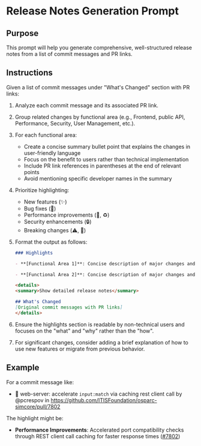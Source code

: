 # Release Notes Generation Prompt

## Purpose

This prompt will help you generate comprehensive, well-structured release notes from a list of commit messages and PR links.

## Instructions

Given a list of commit messages under "What's Changed" section with PR links:

1. Analyze each commit message and its associated PR link.
2. Group related changes by functional area (e.g., Frontend, public API, Performance, Security, User Management, etc.).
3. For each functional area:
   - Create a concise summary bullet point that explains the changes in user-friendly language
   - Focus on the benefit to users rather than technical implementation
   - Include PR link references in parentheses at the end of relevant points
   - Avoid mentioning specific developer names in the summary

4. Prioritize highlighting:
   - New features (✨)
   - Bug fixes (🐛)
   - Performance improvements (🎨, ♻️)
   - Security enhancements (🔒)
   - Breaking changes (⚠️, 🚨)

5. Format the output as follows:

   ```markdown
   ### Highlights

   - **[Functional Area 1]**: Concise description of major changes and their benefits to users ([#PR-number](PR-link))

   - **[Functional Area 2]**: Concise description of major changes and their benefits to users ([#PR-number](PR-link), [#PR-number](PR-link))

   <details>
   <summary>Show detailed release notes</summary>

   ## What's Changed
   [Original commit messages with PR links]
   </details>
   ```

6. Ensure the highlights section is readable by non-technical users and focuses on the "what" and "why" rather than the "how".

7. For significant changes, consider adding a brief explanation of how to use new features or migrate from previous behavior.

## Example

For a commit message like:
* 🎨 web-server: accelerate `input:match` via caching rest client call by @pcrespov in https://github.com/ITISFoundation/osparc-simcore/pull/7802

The highlight might be:
- **Performance Improvements**: Accelerated port compatibility checks through REST client call caching for faster response times ([#7802](https://github.com/ITISFoundation/osparc-simcore/pull/7802))
